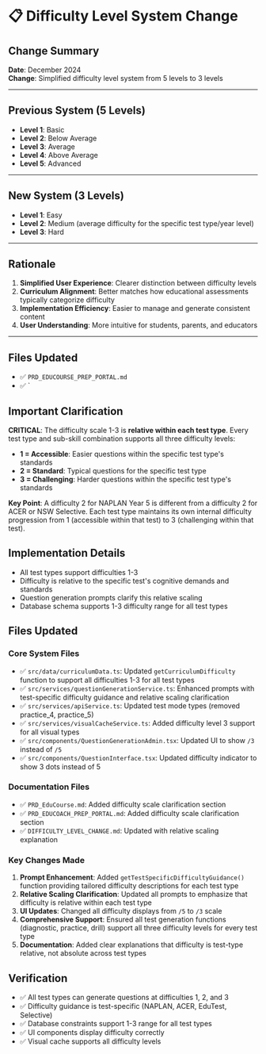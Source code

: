 # 📋 Difficulty Level System Change

## **Change Summary**
**Date**: December 2024  
**Change**: Simplified difficulty level system from 5 levels to 3 levels

---

## **Previous System (5 Levels)**
- **Level 1**: Basic
- **Level 2**: Below Average  
- **Level 3**: Average
- **Level 4**: Above Average
- **Level 5**: Advanced

---

## **New System (3 Levels)**
- **Level 1**: Easy
- **Level 2**: Medium (average difficulty for the specific test type/year level)
- **Level 3**: Hard

---

## **Rationale**
1. **Simplified User Experience**: Clearer distinction between difficulty levels
2. **Curriculum Alignment**: Better matches how educational assessments typically categorize difficulty
3. **Implementation Efficiency**: Easier to manage and generate consistent content
4. **User Understanding**: More intuitive for students, parents, and educators

---

## **Files Updated**
- ✅ `PRD_EDUCOURSE_PREP_PORTAL.md`
- ✅ `

## Important Clarification
**CRITICAL**: The difficulty scale 1-3 is **relative within each test type**. Every test type and sub-skill combination supports all three difficulty levels:

- **1 = Accessible**: Easier questions within the specific test type's standards
- **2 = Standard**: Typical questions for the specific test type  
- **3 = Challenging**: Harder questions within the specific test type's standards

**Key Point**: A difficulty 2 for NAPLAN Year 5 is different from a difficulty 2 for ACER or NSW Selective. Each test type maintains its own internal difficulty progression from 1 (accessible within that test) to 3 (challenging within that test).

## Implementation Details
- All test types support difficulties 1-3
- Difficulty is relative to the specific test's cognitive demands and standards
- Question generation prompts clarify this relative scaling
- Database schema supports 1-3 difficulty range for all test types

## Files Updated

### Core System Files
- ✅ `src/data/curriculumData.ts`: Updated `getCurriculumDifficulty` function to support all difficulties 1-3 for all test types
- ✅ `src/services/questionGenerationService.ts`: Enhanced prompts with test-specific difficulty guidance and relative scaling clarification
- ✅ `src/services/apiService.ts`: Updated test mode types (removed practice_4, practice_5)
- ✅ `src/services/visualCacheService.ts`: Added difficulty level 3 support for all visual types
- ✅ `src/components/QuestionGenerationAdmin.tsx`: Updated UI to show `/3` instead of `/5`
- ✅ `src/components/QuestionInterface.tsx`: Updated difficulty indicator to show 3 dots instead of 5

### Documentation Files
- ✅ `PRD_EduCourse.md`: Added difficulty scale clarification section
- ✅ `PRD_EDUCOACH_PREP_PORTAL.md`: Added difficulty scale clarification section  
- ✅ `DIFFICULTY_LEVEL_CHANGE.md`: Updated with relative scaling explanation

### Key Changes Made
1. **Prompt Enhancement**: Added `getTestSpecificDifficultyGuidance()` function providing tailored difficulty descriptions for each test type
2. **Relative Scaling Clarification**: Updated all prompts to emphasize that difficulty is relative within each test type
3. **UI Updates**: Changed all difficulty displays from `/5` to `/3` scale
4. **Comprehensive Support**: Ensured all test generation functions (diagnostic, practice, drill) support all three difficulty levels for every test type
5. **Documentation**: Added clear explanations that difficulty is test-type relative, not absolute across test types

## Verification
- ✅ All test types can generate questions at difficulties 1, 2, and 3
- ✅ Difficulty guidance is test-specific (NAPLAN, ACER, EduTest, Selective)
- ✅ Database constraints support 1-3 range for all test types
- ✅ UI components display difficulty correctly
- ✅ Visual cache supports all difficulty levels